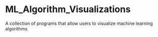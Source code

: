 # ML_Algorithm_Visualizations
A collection of programs that allow users to visualize machine learning algorithms
